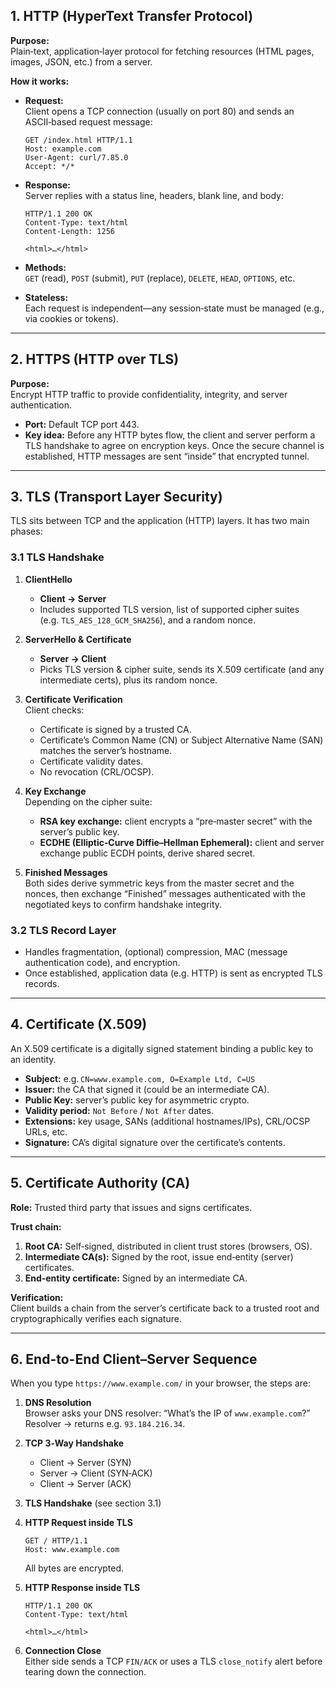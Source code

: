 ## 1. HTTP (HyperText Transfer Protocol)

**Purpose:**  
Plain‑text, application‑layer protocol for fetching resources (HTML pages, images, JSON, etc.) from a server.

**How it works:**

- **Request:**  
  Client opens a TCP connection (usually on port 80) and sends an ASCII‑based request message:  
  ```http
  GET /index.html HTTP/1.1
  Host: example.com
  User-Agent: curl/7.85.0
  Accept: */*
  ```

- **Response:**  
  Server replies with a status line, headers, blank line, and body:  
  ```http
  HTTP/1.1 200 OK
  Content-Type: text/html
  Content-Length: 1256

  <html>…</html>
  ```

- **Methods:**  
  `GET` (read), `POST` (submit), `PUT` (replace), `DELETE`, `HEAD`, `OPTIONS`, etc.

- **Stateless:**  
  Each request is independent—any session‑state must be managed (e.g., via cookies or tokens).

---

## 2. HTTPS (HTTP over TLS)

**Purpose:**  
Encrypt HTTP traffic to provide confidentiality, integrity, and server authentication.

- **Port:** Default TCP port 443.  
- **Key idea:** Before any HTTP bytes flow, the client and server perform a TLS handshake to agree on encryption keys. Once the secure channel is established, HTTP messages are sent “inside” that encrypted tunnel.

---

## 3. TLS (Transport Layer Security)

TLS sits between TCP and the application (HTTP) layers. It has two main phases:

### 3.1 TLS Handshake

1. **ClientHello**  
   - **Client → Server**  
   - Includes supported TLS version, list of supported cipher suites (e.g. `TLS_AES_128_GCM_SHA256`), and a random nonce.

2. **ServerHello & Certificate**  
   - **Server → Client**  
   - Picks TLS version & cipher suite, sends its X.509 certificate (and any intermediate certs), plus its random nonce.

3. **Certificate Verification**  
   Client checks:  
   - Certificate is signed by a trusted CA.  
   - Certificate’s Common Name (CN) or Subject Alternative Name (SAN) matches the server’s hostname.  
   - Certificate validity dates.  
   - No revocation (CRL/OCSP).

4. **Key Exchange**  
   Depending on the cipher suite:  
   - **RSA key exchange:** client encrypts a “pre‑master secret” with the server’s public key.  
   - **ECDHE (Elliptic‑Curve Diffie–Hellman Ephemeral):** client and server exchange public ECDH points, derive shared secret.

5. **Finished Messages**  
   Both sides derive symmetric keys from the master secret and the nonces, then exchange “Finished” messages authenticated with the negotiated keys to confirm handshake integrity.

### 3.2 TLS Record Layer

- Handles fragmentation, (optional) compression, MAC (message authentication code), and encryption.  
- Once established, application data (e.g. HTTP) is sent as encrypted TLS records.

---

## 4. Certificate (X.509)

An X.509 certificate is a digitally signed statement binding a public key to an identity.

- **Subject:** e.g. `CN=www.example.com, O=Example Ltd, C=US`  
- **Issuer:** the CA that signed it (could be an intermediate CA).  
- **Public Key:** server’s public key for asymmetric crypto.  
- **Validity period:** `Not Before` / `Not After` dates.  
- **Extensions:** key usage, SANs (additional hostnames/IPs), CRL/OCSP URLs, etc.  
- **Signature:** CA’s digital signature over the certificate’s contents.

---

## 5. Certificate Authority (CA)

**Role:** Trusted third party that issues and signs certificates.

**Trust chain:**

1. **Root CA:** Self‑signed, distributed in client trust stores (browsers, OS).  
2. **Intermediate CA(s):** Signed by the root, issue end‑entity (server) certificates.  
3. **End‑entity certificate:** Signed by an intermediate CA.

**Verification:**  
Client builds a chain from the server’s certificate back to a trusted root and cryptographically verifies each signature.

---

## 6. End-to-End Client–Server Sequence

When you type `https://www.example.com/` in your browser, the steps are:

1. **DNS Resolution**  
   Browser asks your DNS resolver: “What’s the IP of `www.example.com`?”  
   Resolver → returns e.g. `93.184.216.34`.

2. **TCP 3‑Way Handshake**  
   - Client → Server (SYN)  
   - Server → Client (SYN‑ACK)  
   - Client → Server (ACK)

3. **TLS Handshake** (see section 3.1)

4. **HTTP Request inside TLS**  
   ```http
   GET / HTTP/1.1
   Host: www.example.com
   ```
   All bytes are encrypted.

5. **HTTP Response inside TLS**  
   ```http
   HTTP/1.1 200 OK
   Content-Type: text/html

   <html>…</html>
   ```

6. **Connection Close**  
   Either side sends a TCP `FIN/ACK` or uses a TLS `close_notify` alert before tearing down the connection.
